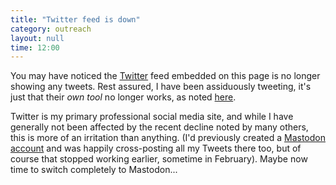 ```yaml
---
title: "Twitter feed is down"
category: outreach
layout: null
time: 12:00
---
```

<p>
You may have noticed the 
<a href="https://twitter.com/DuncanKGalloway">Twitter</a> feed embedded on
this page is no longer showing any tweets. Rest assured, I have been
assiduously tweeting, it's just that their <em>own tool</em> no longer
works, as noted
<a href="https://twitter.com/DuncanKGalloway/status/1676917300220362755">here</a>.
</p>
<p>
Twitter is my primary professional social media site, and while I have
generally not been affected by the recent decline noted by many others,
this is more of an irritation than anything. (I'd previously created a 
<a href="https://fediscience.org/@DuncanKGalloway">Mastodon account</a>
and was happily cross-posting all my Tweets there too, but of course that
stopped working earlier, sometime in February). 
Maybe now time to switch completely to Mastodon...
</p>

